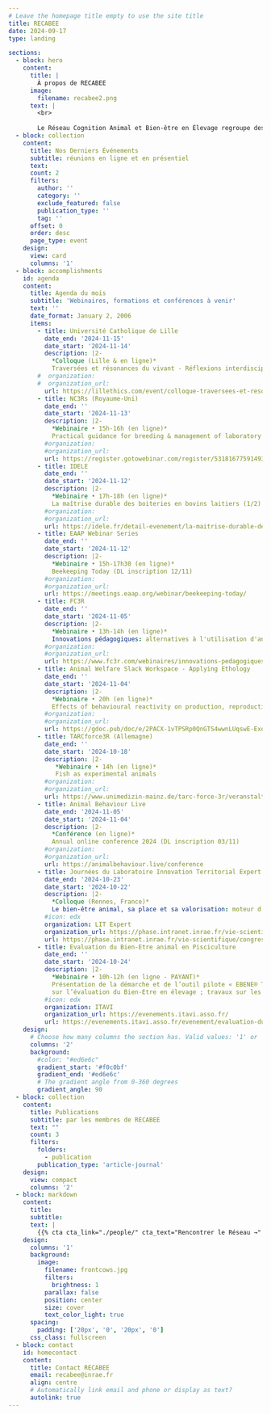 ```yaml
---
# Leave the homepage title empty to use the site title
title: RECABEE
date: 2024-09-17
type: landing

sections:
  - block: hero
    content:
      title: |
        À propos de RECABEE
      image:
        filename: recabee2.png
      text: |
        <br>
        
        Le Réseau Cognition Animal et Bien-être en Élevage regroupe des chercheurs, ingénieurs, techniciens et étudiants des départements [PHASE](https://www.inrae.fr/departements/phase) et [GA](https://www.inrae.fr/departements/ga) d’[INRAE](https://www.inrae.fr/) qui s'intéressent à la cognition animale, au bien-être et à leurs interrelations. Les membres du réseau travaillent dans une quinzaine de laboratoires de recherche répartis dans toute la France. Ils mènent des recherches sur une diversité d'animaux d'élevage, notamment les ovins, caprins, bovins, équins, porc, truites, volailles, lapins et insectes. Les principales attentes des membres du réseau sont de : 1) réfléchir aux liens entre cognition et bien-être animal ; 2) discuter des concepts et des méthodes de recherche et ; 3) mieux connaître les collègues qui mènent des recherches dans ces domaines.
  - block: collection
    content:
      title: Nos Derniers Événements
      subtitle: réunions en ligne et en présentiel
      text:
      count: 2
      filters:
        author: ''
        category: ''
        exclude_featured: false
        publication_type: ''
        tag: ''
      offset: 0
      order: desc
      page_type: event
    design:
      view: card
      columns: '1'
  - block: accomplishments
    id: agenda
    content:
      title: Agenda du mois
      subtitle: 'Webinaires, formations et conférences à venir'
      text: ''
      date_format: January 2, 2006
      items:
        - title: Université Catholique de Lille
          date_end: '2024-11-15'
          date_start: '2024-11-14'
          description: |2-
            *Colloque (Lille & en ligne)*  
            Traversées et résonances du vivant - Réflexions interdisciplinaires sur les liens fondamentaux humains-animaux-nature
        #  organization: 
        #  organization_url: 
          url: https://lillethics.com/event/colloque-traversees-et-resonances-du-vivant/
        - title: NC3Rs (Royaume-Uni)
          date_end: ''
          date_start: '2024-11-13'
          description: |2-
            *Webinaire • 15h-16h (en ligne)*  
            Practical guidance for breeding & management of laboratory animal colonies (inscription requise)  
          #organization: 
          #organization_url: 
          url: https://register.gotowebinar.com/register/5318167759149336150?source=Website
        - title: IDELE
          date_end: ''
          date_start: '2024-11-12'
          description: |2-
            *Webinaire • 17h-18h (en ligne)*  
            La maîtrise durable des boiteries en bovins laitiers (1/2)
          #organization: 
          #organization_url: 
          url: https://idele.fr/detail-evenement/la-maitrise-durable-des-boiteries-en-bovins-laitiers-1
        - title: EAAP Webinar Series
          date_end: ''
          date_start: '2024-11-12'
          description: |2-
            *Webinaire • 15h-17h30 (en ligne)*  
            Beekeeping Today (DL inscription 12/11)
          #organization: 
          #organization_url: 
          url: https://meetings.eaap.org/webinar/beekeeping-today/
        - title: FC3R
          date_end: ''
          date_start: '2024-11-05'
          description: |2-
            *Webinaire • 13h-14h (en ligne)*   
            Innovations pédagogiques: alternatives à l'utilisation d'animaux en enseignement supérieur
          #organization: 
          #organization_url: 
          url: https://www.fc3r.com/webinaires/innovations-pedagogiques-alternatives-l-utilisation-d-animaux-en-17.html
        - title: Animal Welfare Slack Workspace - Applying Ethology
          date_end: ''
          date_start: '2024-11-04'
          description: |2-
            *Webinaire • 20h (en ligne)*  
            Effects of behavioural reactivity on production, reproduction, health and welfare in large ruminants
          #organization: 
          #organization_url: 
          url: https://gdoc.pub/doc/e/2PACX-1vTPSRp0QnGTS4wwnLUqswE-ExoCmbCMby9r-swhBqx9ZTNmBNeB33U4XqEDcmKEMdWnhetO_QAtDyuv
        - title: TARCforce3R (Allemagne)
          date_end: ''
          date_start: '2024-10-18'
          description: |2-
             *Webinaire • 14h (en ligne)*  
             Fish as experimental animals
          #organization: 
          #organization_url: 
          url: https://www.unimedizin-mainz.de/tarc-force-3r/veranstaltungen.html
        - title: Animal Behaviour Live
          date_end: '2024-11-05'
          date_start: '2024-11-04'
          description: |2-
            *Conférence (en ligne)*  
            Annual online conference 2024 (DL inscription 03/11)
          #organization: 
          #organization_url: 
          url: https://animalbehaviour.live/conference
        - title: Journées du Laboratoire Innovation Territorial Expert
          date_end: '2024-10-23'
          date_start: '2024-10-22'
          description: |2-
            *Colloque (Rennes, France)*  
            Le bien-être animal, sa place et sa valorisation: moteur d'un sens renouvelé au travail ?
          #icon: edx
          organization: LIT Expert
          organization_url: https://phase.intranet.inrae.fr/vie-scientifique/congres-et-colloques/journees-l.i.t-expert
          url: https://phase.intranet.inrae.fr/vie-scientifique/congres-et-colloques/journees-l.i.t-expert
        - title: Evaluation du Bien-Etre animal en Pisciculture
          date_end: ''
          date_start: '2024-10-24'
          description: |2-
            *Webinaire • 10h-12h (en ligne - PAYANT)*  
            Présentation de la démarche et de l’outil pilote « EBENE® Truite »  
            sur l’évaluation du Bien-Etre en élevage ; travaux sur les autres espèces piscicoles 
          #icon: edx
          organization: ITAVI
          organization_url: https://evenements.itavi.asso.fr/
          url: https://evenements.itavi.asso.fr/evenement/evaluation-du-bien-etre-animal-en-pisciculture
    design:
      # Choose how many columns the section has. Valid values: '1' or '2'.
      columns: '2'
      background:
        #color: "#ed6e6c" 
        gradient_start: '#f0c0bf'
        gradient_end: '#ed6e6c'
        # The gradient angle from 0-360 degrees
        gradient_angle: 90
  - block: collection
    content:
      title: Publications
      subtitle: par les membres de RECABEE
      text: ""
      count: 3
      filters:
        folders:
          - publication
        publication_type: 'article-journal'
    design:
      view: compact
      columns: '2'
  - block: markdown
    content:
      title:
      subtitle:
      text: |
        {{% cta cta_link="./people/" cta_text="Rencontrer le Réseau →" %}}
    design:
      columns: '1'
      background:
        image: 
          filename: frontcows.jpg
          filters:
            brightness: 1
          parallax: false
          position: center
          size: cover
          text_color_light: true
      spacing:
        padding: ['20px', '0', '20px', '0']
      css_class: fullscreen
  - block: contact
    id: homecontact
    content:
      title: Contact RECABEE
      email: recabee@inrae.fr
      align: centre
      # Automatically link email and phone or display as text?
      autolink: true
---
```

